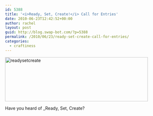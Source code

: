 ```yaml
---
id: 5388
title: '<i>Ready, Set, Create!</i> Call for Entries'
date: 2010-06-23T12:42:52+00:00
author: rachel
layout: post
guid: http://blog.swap-bot.com/?p=5388
permalink: /2010/06/23/ready-set-create-call-for-entries/
categories:
  - craftiness
---
```

[<img src="http://blog.swap-bot.com/wp-content/uploads/2010/06/readysetcreate.jpg" alt="readysetcreate" title="readysetcreate" width="470" height="145" class="aligncenter size-full wp-image-5389" srcset="http://blog.swap-bot.com/wp-content/uploads/2010/06/readysetcreate-300x92.jpg 300w, http://blog.swap-bot.com/wp-content/uploads/2010/06/readysetcreate.jpg 470w" sizes="(max-width: 470px) 100vw, 470px" />](http://www.facebook.com/pages/Ready-Set-Create-Magazine/402765575353)

Have you heard of _Ready, Set, Create</a>?</p>